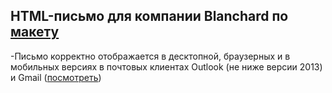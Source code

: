 ## HTML-письмо для компании Blanchard по [макету](https://www.figma.com/file/IjPFQbzPEyexijIJmHSxId/blanchard-mail?node-id=0%3A1?)
-Письмо корректно отображается в десктопной, браузерных и в мобильных версиях в почтовых клиентах Outlook (не ниже версии 2013) и Gmail ([посмотреть](anna-pirovskikh.github.io/html-email/))
